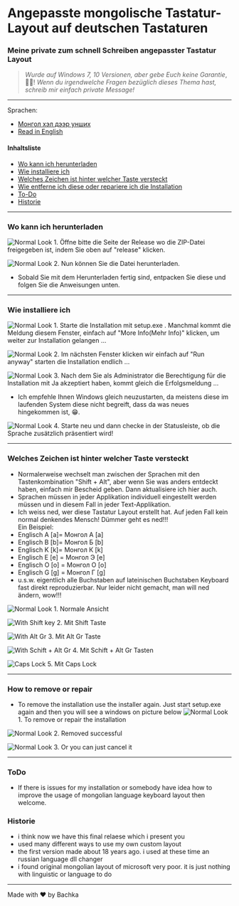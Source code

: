 # Angepasste mongolische Tastatur-Layout auf deutschen Tastaturen
### Meine private zum schnell Schreiben angepasster Tastatur Layout
>_Wurde auf Windows 7, 10 Versionen, aber gebe Euch keine Garantie_, 🤣😂!
>_Wenn du irgendwelche Fragen bezüglich dieses Thema hast, schreib mir einfach private Message!_
- - -
Sprachen:
+ [Монгол хэл дээр унших](README.mn.md)
+ [Read in English](README.md)

#### Inhaltsliste

+ [Wo kann ich herunterladen](#wo-kann-ich-herunterladen)
+ [Wie installiere ich](#wie-installiere-ich)
+ [Welches Zeichen ist hinter welcher Taste versteckt](#welches-zeichen-ist-hinter-welche-taste-versteckt)
+ [Wie entferne ich diese oder repariere ich die Installation](#wie-entferne-ich-diese-oder-repariere-ich-die-installation)
+ [To-Do](#to-do)
+ [Historie](#history)
- - -
### Wo kann ich herunterladen


![Normal Look](images/en-20-how-to-download.png) 1. Öffne bitte die Seite der Release wo die ZIP-Datei freigegeben ist, indem Sie oben auf "release" klicken.

![Normal Look](images/en-21-how-to-download.png) 2. Nun können Sie die Datei herunterladen. 
+ Sobald Sie mit dem Herunterladen fertig sind, entpacken Sie diese und folgen Sie die Anweisungen unten. 
- - -
### Wie installiere ich

![Normal Look](images/de-01-to-install-click-on-more-info.jpg) 1. Starte die Installation mit setup.exe . Manchmal kommt die Meldung diesem Fenster, einfach auf "More Info(Mehr Info)" klicken, um weiter zur Installation gelangen ... <br>

![Normal Look](images/de-02-to-install-click-run-anyway.jpg) 2. Im nächsten Fenster klicken wir einfach auf "Run anyway" starten die Installation endlich ... <br>

![Normal Look](images/de-04-install-complete.jpg) 3. Nach dem Sie als Administrator die Berechtigung für die Installation mit Ja akzeptiert haben, kommt gleich die Erfolgsmeldung ... <br>
+ Ich empfehle Ihnen Windows gleich neuzustarten, da meistens diese im laufenden System diese nicht begreift, dass da was neues hingekommen ist, 😁.

![Normal Look](images/de-11-check-after-reboot.jpg) 4. Starte neu und dann checke in der Statusleiste, ob die Sprache zusätzlich präsentiert wird!

- - -

### Welches Zeichen ist hinter welcher Taste versteckt

+ Normalerweise wechselt man zwischen der Sprachen mit den Tastenkombination "Shift + Alt", aber wenn Sie was anders entdeckt haben, einfach mir Bescheid geben. Dann aktualisiere ich hier auch.
+ Sprachen müssen in jeder Applikation individuell eingestellt werden müssen und in diesem Fall in jeder Text-Applikation.
+ Ich weiss ned, wer diese Tastatur Layout erstellt hat. Auf jeden Fall kein normal denkendes Mensch! Dümmer geht es ned!!!<br>
Ein Beispiel:
+ Englisch A [a]= Монгол А [a]
+ Englisch B [b]= Монгол Б [b]
+ Englisch K [k]= Монгол К [k]
+ Englisch E [e] = Монгол Э [e]
+ Englisch O [o] = Монгол О [o]
+ Englisch G [g] = Монгол Г [g]
+ u.s.w. eigentlich alle Buchstaben auf lateinischen Buchstaben Keyboard fast direkt reproduzierbar. Nur leider nicht gemacht, man will ned ändern, wow!!!

![Normal Look](images/en-01-normal.jpg) 1. Normale Ansicht <br>

![With Shift key](images/en-03-shift.jpg) 2. Mit Shift Taste <br>

![With Alt Gr](images/en-04-alt-gr.jpg) 3. Mit Alt Gr Taste<br>

![With Schift + Alt Gr](images/en-05-shift-alt-gr.jpg) 4. Mit Schift + Alt Gr Tasten <br>

![Caps Lock](images/en-02-caps-lock.jpg) 5. Mit Caps Lock <br>
- - -

### How to remove or repair


+ To remove the installation use the installer again. Just start setup.exe again and then you will see a windows on picture below
![Normal Look](images/de-07-Remove-or-repair.jpg) 1. To remove or repair the installation <br>

![Normal Look](images/de-10-install-complete.jpg) 2. Removed successful <br>

![Normal Look](images/de-09-Interrupt-installation.jpg) 3. Or you can just cancel it <br>
- - -
### ToDo

+ If there is issues for my installation or somebody have idea how to improve the usage of mongolian language keyboard layout then welcome.

### Historie
+ i think now we have this final relaese which i present you
+ used many different ways to use my own custom layout
+ the first version made about 18 years ago. i used at these time an russian language dll changer
+ i found original mongolian layout of microsoft very poor. it is just nothing with linguistic or language to do
- - -
Made with ❤ by Bachka 
